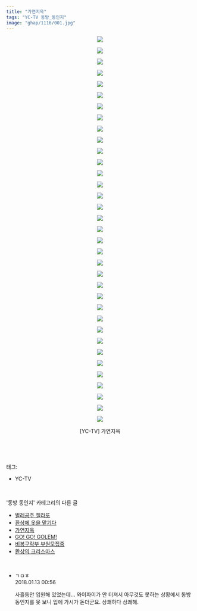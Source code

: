 ```yaml
---
title: "가연지옥"
tags: "YC-TV 동방_동인지"
image: "ghap/1116/001.jpg"
---
```

<div class="article">
<p style="text-align: center; clear: none; float: none;"><img src="{{ site.nasurl }}/ghap/1116/001.jpg"/></p>
<p style="text-align: center; clear: none; float: none;"><img src="{{ site.nasurl }}/ghap/1116/002.jpg"/></p>
<p style="text-align: center; clear: none; float: none;"><img src="{{ site.nasurl }}/ghap/1116/003.jpg"/></p>
<p style="text-align: center; clear: none; float: none;"><img src="{{ site.nasurl }}/ghap/1116/004.jpg"/></p>
<p style="text-align: center; clear: none; float: none;"><img src="{{ site.nasurl }}/ghap/1116/005.jpg"/></p>
<p style="text-align: center; clear: none; float: none;"><img src="{{ site.nasurl }}/ghap/1116/006.jpg"/></p>
<p style="text-align: center; clear: none; float: none;"><img src="{{ site.nasurl }}/ghap/1116/007.jpg"/></p>
<p style="text-align: center; clear: none; float: none;"><img src="{{ site.nasurl }}/ghap/1116/008.jpg"/></p>
<p style="text-align: center; clear: none; float: none;"><img src="{{ site.nasurl }}/ghap/1116/009.jpg"/></p>
<p style="text-align: center; clear: none; float: none;"><img src="{{ site.nasurl }}/ghap/1116/010.jpg"/></p>
<p style="text-align: center; clear: none; float: none;"><img src="{{ site.nasurl }}/ghap/1116/011.jpg"/></p>
<p style="text-align: center; clear: none; float: none;"><img src="{{ site.nasurl }}/ghap/1116/012.jpg"/></p>
<p style="text-align: center; clear: none; float: none;"><img src="{{ site.nasurl }}/ghap/1116/013.jpg"/></p>
<p style="text-align: center; clear: none; float: none;"><img src="{{ site.nasurl }}/ghap/1116/014.jpg"/></p>
<p style="text-align: center; clear: none; float: none;"><img src="{{ site.nasurl }}/ghap/1116/015.jpg"/></p>
<p style="text-align: center; clear: none; float: none;"><img src="{{ site.nasurl }}/ghap/1116/016.jpg"/></p>
<p style="text-align: center; clear: none; float: none;"><img src="{{ site.nasurl }}/ghap/1116/017.jpg"/></p>
<p style="text-align: center; clear: none; float: none;"><img src="{{ site.nasurl }}/ghap/1116/018.jpg"/></p>
<p style="text-align: center; clear: none; float: none;"><img src="{{ site.nasurl }}/ghap/1116/019.jpg"/></p>
<p style="text-align: center; clear: none; float: none;"><img src="{{ site.nasurl }}/ghap/1116/020.jpg"/></p>
<p style="text-align: center; clear: none; float: none;"><img src="{{ site.nasurl }}/ghap/1116/021.jpg"/></p>
<p style="text-align: center; clear: none; float: none;"><img src="{{ site.nasurl }}/ghap/1116/022.jpg"/></p>
<p style="text-align: center; clear: none; float: none;"><img src="{{ site.nasurl }}/ghap/1116/023.jpg"/></p>
<p style="text-align: center; clear: none; float: none;"><img src="{{ site.nasurl }}/ghap/1116/024.jpg"/></p>
<p style="text-align: center; clear: none; float: none;"><img src="{{ site.nasurl }}/ghap/1116/025.jpg"/></p>
<p style="text-align: center; clear: none; float: none;"><img src="{{ site.nasurl }}/ghap/1116/026.jpg"/></p>
<p style="text-align: center; clear: none; float: none;"><img src="{{ site.nasurl }}/ghap/1116/027.jpg"/></p>
<p style="text-align: center; clear: none; float: none;"><img src="{{ site.nasurl }}/ghap/1116/028.jpg"/></p>
<p style="text-align: center; clear: none; float: none;"><img src="{{ site.nasurl }}/ghap/1116/029.jpg"/></p>
<p style="text-align: center; clear: none; float: none;"><img src="{{ site.nasurl }}/ghap/1116/030.jpg"/></p>
<p style="text-align: center; clear: none; float: none;"><img src="{{ site.nasurl }}/ghap/1116/031.jpg"/></p>
<p style="text-align: center; clear: none; float: none;"><img src="{{ site.nasurl }}/ghap/1116/032.jpg"/></p>
<p style="text-align: center; clear: none; float: none;"><img src="{{ site.nasurl }}/ghap/1116/033.jpg"/></p>
<p style="text-align: center; clear: none; float: none;"><img src="{{ site.nasurl }}/ghap/1116/034.jpg"/></p>
<p style="text-align: center; clear: none; float: none;"><img src="{{ site.nasurl }}/ghap/1116/035.jpg"/></p>
<p style="text-align: center; clear: none; float: none;">[YC-TV] 가연지옥</p>
<p><br/></p>
</div><br/>
<div class="tagTrail">
<p>태그: </p>
<ul>
<li>YC-TV</li>
</ul>
</div><br/>
<div class="another">
<p>'동방 동인지' 카테고리의 다른 글</p>
<ul>
<li><a href="/2016-07-26-ghap_1119">벌레공주 젤라또</a></li>
<li><a href="/2016-07-26-ghap_1117">환상에 옷을 맡기다</a></li>
<li><a href="/2016-07-26-ghap_1116">가연지옥</a></li>
<li><a href="/2016-07-26-ghap_1115">GO! GO! GOLEM!</a></li>
<li><a href="/2016-07-26-ghap_1114">비봉구락부 부원모집중</a></li>
<li><a href="/2016-07-26-ghap_1113">환상의 크리스마스</a></li>
</ul>
</div><br/>
<div class="cb_module cb_fluid">
<div class="cb_wrt cb_profile">
<div class="comment">
<ul>
<li class="cb_thumb_off" id="comment15173162">
<div class="cb_comment_area">
<div class="cb_info_area">
<div class="cb_section">
<span class="cb_nick_name">ㄱㅁㅎ</span>
</div>
<div class="cb_section">
<span class="cb_date">2018.01.13 00:56 </span>
</div>
</div>
<div class="cb_dsc_comment">
<p class="cb_dsc">
											사흘동안 입원해 있었는데... 와이파이가 안 터져서 아무것도 못하는 상황에서 동방 동인지를 못 보니 입에 가시가 돋더군요. 상쾌하다 상쾌해.
										</p>
</div>
</div></li>
</ul>
</div>
</div><!-- commentList close -->
</div><br/>
